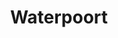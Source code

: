 ---
_schema: default
title: Waterpoort
description: Bezoek o.a. de waterpoort en historische centrum van Sneek
tijd: ± 5 uren
prijs: '260'
route_url: >-
  https://www.google.com/maps/d/edit?mid=1TkJ1OwfukYzj8LvkDWL4t-rdBdtZnL82&amp;z=12
omgeving:
  - bolsward
  - wolsum
  - abbegaasterketting
  - oosthem
  - ijlst
  - sneek
sloepen:
  - Beenakker
  - Petter
---